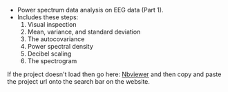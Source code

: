 - Power spectrum data analysis on EEG data (Part 1). 
- Includes these steps:
  1. Visual inspection
  2. Mean, variance, and standard deviation
  3. The autocovariance
  4. Power spectral density
  5. Decibel scaling
  6. The spectrogram

If the project doesn't load then go here: [Nbviewer](https://nbviewer.jupyter.org/) and then copy and paste the project url onto the search bar on the website.